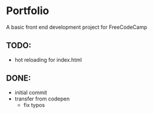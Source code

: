 # Portfolio

A basic front end development project for FreeCodeCamp

## TODO:
- hot reloading for index.html

## DONE:
- initial commit
- transfer from codepen
	- fix typos
